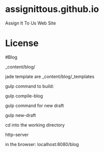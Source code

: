 # assignittous.github.io

Assign It To Us Web Site

# License


#Blog

_content/blog/

jade template are
_content/blog/_templates

gulp command to build:

gulp compile-blog

gulp command for new draft

gulp new-draft

cd into the working directory

http-server

in the browser: localhost:8080/blog